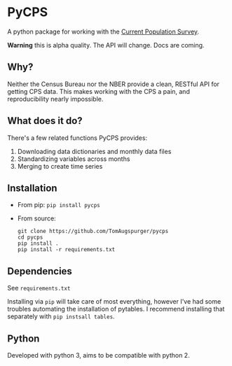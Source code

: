 PyCPS
=====

A python package for working with the [Current Population Survey](http://www.census.gov/cps/).

**Warning** this is alpha quality. The API will change. Docs are coming.

## Why?

Neither the Census Bureau nor the NBER provide a clean, RESTful API for getting CPS data.
This makes working with the CPS a pain, and reproducibility nearly impossible.

## What does it do?

There's a few related functions PyCPS provides:

1. Downloading data dictionaries and monthly data files
2. Standardizing variables across months
3. Merging to create time series

## Installation

- From pip: `pip install pycps`
- From source:

    ```
    git clone https://github.com/TomAugspurger/pycps
    cd pycps
    pip install .
    pip install -r requirements.txt
    ```

## Dependencies

See `requirements.txt`

Installing via `pip` will take care of most everything, however I've had
some troubles automating the installation of pytables. I recommend installing
that separately with `pip instsall tables`.


## Python

Developed with python 3, aims to be compatible with python 2.
